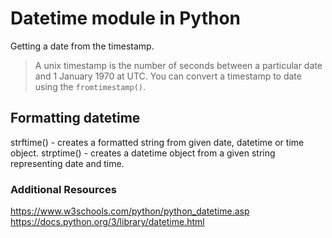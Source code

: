 # Datetime module in Python

Getting a date from the timestamp.
> A unix timestamp is the number of seconds between a particular date and 1 January 1970 at UTC. 
> You can convert a timestamp to date using the `fromtimestamp()`.

## Formatting datetime

strftime() - creates a formatted string from given date, datetime or time object.
strptime() - creates a datetime object from a given string representing date and time.

### Additional Resources
https://www.w3schools.com/python/python_datetime.asp
https://docs.python.org/3/library/datetime.html